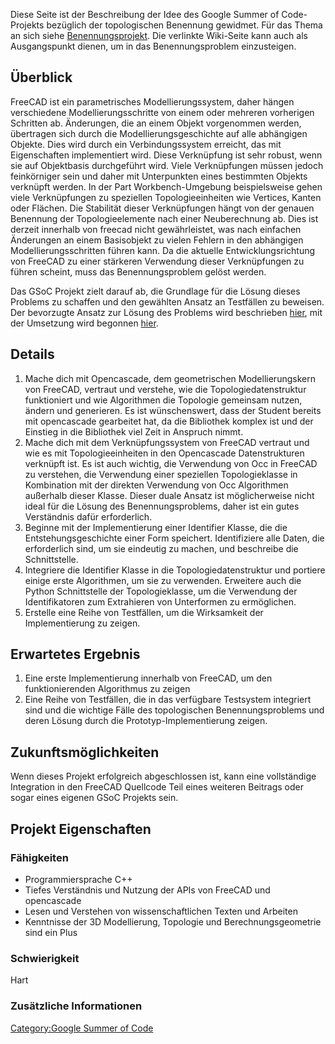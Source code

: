 

Diese Seite ist der Beschreibung der Idee des Google Summer of Code-Projekts bezüglich der topologischen Benennung gewidmet. Für das Thema an sich siehe [Benennungsprojekt](Naming_project/de.md). Die verlinkte Wiki-Seite kann auch als Ausgangspunkt dienen, um in das Benennungsproblem einzusteigen.

## Überblick

FreeCAD ist ein parametrisches Modellierungssystem, daher hängen verschiedene Modellierungsschritte von einem oder mehreren vorherigen Schritten ab. Änderungen, die an einem Objekt vorgenommen werden, übertragen sich durch die Modellierungsgeschichte auf alle abhängigen Objekte. Dies wird durch ein Verbindungssystem erreicht, das mit Eigenschaften implementiert wird. Diese Verknüpfung ist sehr robust, wenn sie auf Objektbasis durchgeführt wird. Viele Verknüpfungen müssen jedoch feinkörniger sein und daher mit Unterpunkten eines bestimmten Objekts verknüpft werden. In der Part Workbench-Umgebung beispielsweise gehen viele Verknüpfungen zu speziellen Topologieeinheiten wie Vertices, Kanten oder Flächen. Die Stabilität dieser Verknüpfungen hängt von der genauen Benennung der Topologieelemente nach einer Neuberechnung ab. Dies ist derzeit innerhalb von freecad nicht gewährleistet, was nach einfachen Änderungen an einem Basisobjekt zu vielen Fehlern in den abhängigen Modellierungsschritten führen kann. Da die aktuelle Entwicklungsrichtung von FreeCAD zu einer stärkeren Verwendung dieser Verknüpfungen zu führen scheint, muss das Benennungsproblem gelöst werden.

Das GSoC Projekt zielt darauf ab, die Grundlage für die Lösung dieses Problems zu schaffen und den gewählten Ansatz an Testfällen zu beweisen. Der bevorzugte Ansatz zur Lösung des Problems wird beschrieben [hier](https://docs.google.com/document/d/1-d2JD8RH13ar7QPh_SpX2H5eiNND4DiCPBmGwA2R9Ug/edit), mit der Umsetzung wird begonnen [hier](https://github.com/ickby/FreeCAD_sf_master/tree/Naming).

## Details

1.  Mache dich mit Opencascade, dem geometrischen Modellierungskern von FreeCAD, vertraut und verstehe, wie die Topologiedatenstruktur funktioniert und wie Algorithmen die Topologie gemeinsam nutzen, ändern und generieren. Es ist wünschenswert, dass der Student bereits mit opencascade gearbeitet hat, da die Bibliothek komplex ist und der Einstieg in die Bibliothek viel Zeit in Anspruch nimmt.
2.  Mache dich mit dem Verknüpfungssystem von FreeCAD vertraut und wie es mit Topologieeinheiten in den Opencascade Datenstrukturen verknüpft ist. Es ist auch wichtig, die Verwendung von Occ in FreeCAD zu verstehen, die Verwendung einer speziellen Topologieklasse in Kombination mit der direkten Verwendung von Occ Algorithmen außerhalb dieser Klasse. Dieser duale Ansatz ist möglicherweise nicht ideal für die Lösung des Benennungsproblems, daher ist ein gutes Verständnis dafür erforderlich.
3.  Beginne mit der Implementierung einer Identifier Klasse, die die Entstehungsgeschichte einer Form speichert. Identifiziere alle Daten, die erforderlich sind, um sie eindeutig zu machen, und beschreibe die Schnittstelle.
4.  Integriere die Identifier Klasse in die Topologiedatenstruktur und portiere einige erste Algorithmen, um sie zu verwenden. Erweitere auch die Python Schnittstelle der Topologieklasse, um die Verwendung der Identifikatoren zum Extrahieren von Unterformen zu ermöglichen.
5.  Erstelle eine Reihe von Testfällen, um die Wirksamkeit der Implementierung zu zeigen.

## Erwartetes Ergebnis 

1.  Eine erste Implementierung innerhalb von FreeCAD, um den funktionierenden Algorithmus zu zeigen
2.  Eine Reihe von Testfällen, die in das verfügbare Testsystem integriert sind und die wichtige Fälle des topologischen Benennungsproblems und deren Lösung durch die Prototyp-Implementierung zeigen.

## Zukunftsmöglichkeiten

Wenn dieses Projekt erfolgreich abgeschlossen ist, kann eine vollständige Integration in den FreeCAD Quellcode Teil eines weiteren Beitrags oder sogar eines eigenen GSoC Projekts sein.

## Projekt Eigenschaften 

### Fähigkeiten

-   Programmiersprache C++
-   Tiefes Verständnis und Nutzung der APIs von FreeCAD und opencascade
-   Lesen und Verstehen von wissenschaftlichen Texten und Arbeiten
-   Kenntnisse der 3D Modellierung, Topologie und Berechnungsgeometrie sind ein Plus

### Schwierigkeit

Hart

### Zusätzliche Informationen 

[Category:Google Summer of Code](Category:Google_Summer_of_Code.md)
